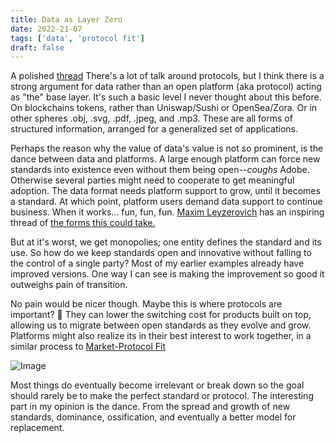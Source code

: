 ```yaml
---
title: Data as Layer Zero
date: 2022-21-07
tags: ['data', 'protocol fit']
draft: false
---
```

A polished [thread](https://twitter.com/sameoldlab/status/1550065471919095811)
There's a lot of talk around protocols, but I think there is a strong argument for data rather than an open platform (aka protocol) acting as "the" base layer. It's such a basic level I never thought about this before. On blockchains tokens, rather than Uniswap/Sushi or OpenSea/Zora. Or in other spheres .obj, .svg, .pdf, .jpeg, and .mp3. These are all forms of structured information, arranged for a generalized set of applications. 

Perhaps the reason why the value of data's value is not so prominent, is the dance between data and platforms. A large enough platform can force new standards into existence even without them being open--*coughs* Adobe. Otherwise several parties might need to cooperate to get meaningful adoption. The data format needs platform support to grow, until it becomes a standard. At which point, platform users demand data support to continue business. When it works... fun, fun, fun. [Maxim Leyzerovich](round.is) has an inspiring thread of [the forms this could take.](https://twitter.com/round/status/1207192277656821760)

But at it's worst, we get monopolies; one entity defines the standard and its use. So how do we keep standards open and innovative without falling to the control of a single party? Most of my earlier examples already have improved versions. One way I can see is making the improvement so good it outweighs pain of transition. 

No pain would be nicer though. Maybe this is where protocols are important? 🤷 They can lower the switching cost for products built on top, allowing us to migrate between open standards as they evolve and grow. Platforms might also realize its in their best interest to work together, in a similar process to [Market-Protocol Fit](https://otherinter.net/research/market-protocol-fit/)


![Image](https://pbs.twimg.com/media/FYLquFGXoAEdBij?format=png&name=small)

Most things do eventually become irrelevant or break down so the goal should rarely be to make the perfect standard or protocol. The interesting part in my opinion is the dance. From the spread and growth of new standards, dominance, ossification, and eventually a better model for replacement.